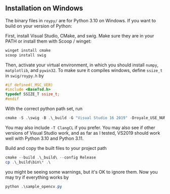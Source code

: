 ## Installation on Windows

The binary files in `roypy/` are for Python 3.10 on Windows. If you want to build on your version of Python:

First, install Visual Studio, CMake, and swig. Make sure they are in your PATH or install them with Scoop / winget:

```powershell
winget install cmake
scoop install swig
```

Then, activate your virtual environment, in which you should install `numpy`, `matplotlib`, and `pywin32`. To make sure it compiles windows, define `ssize_t` in `swig/roypy.h` by

```c++
#if defined(_MSC_VER)
#include <BaseTsd.h>
typedef SSIZE_T ssize_t;
#endif
```

With the correct python path set, run

```powershell
cmake -S .\swig -B .\_build -G "Visual Studio 16 2019" -Droyale_USE_NUMPY_IN_ROYPY=on
```
You may also include `-T ClangCL` if you prefer. You may also see if other versions of Visual Studio work, and as far as I tested, VS2019 should work well with Python 3.10 and Python 3.11. 

Build and copy the built files to your project path
```powershell
cmake --build .\_build\ --config Release
cp .\_build\bin\* .\
```
you might be seeing some warnings, but it's OK to ignore them. Now you may try if everything works by
```powershell
python .\sample_opencv.py
```